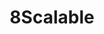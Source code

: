---
layout: page
title: 8Scalable
desc: "Recent Readings about Making Learning / DNN Scalable (since 2017)"
order: "8"
---